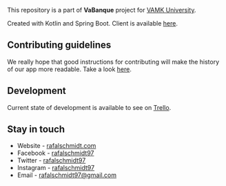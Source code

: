 This repository is a part of **VaBanque** project for [VAMK University](http://puv.fi/).

Created with Kotlin and Spring Boot. Client is available [here](https://github.com/rafalschmidt97/vabanque-client).  

## Contributing guidelines

We really hope that good instructions for contributing will make the history of our app more readable. 
Take a look [here](CONTRIBUTING.md).

## Development

Current state of development is available to see on [Trello](https://trello.com/b/I4D2Utot).

## Stay in touch

* Website - [rafalschmidt.com](https://rafalschmidt.com/)
* Facebook - [rafalschmidt97](https://facebook.com/rafalschmidt97/)
* Twitter - [rafalschmidt97](https://twitter.com/rafalschmidt97/)
* Instagram - [rafalschmidt97](https://instagram.com/rafalschmidt97/)
* Email - [rafalschmidt97@gmail.com](mailto:rafalschmidt97@gmail.com)
